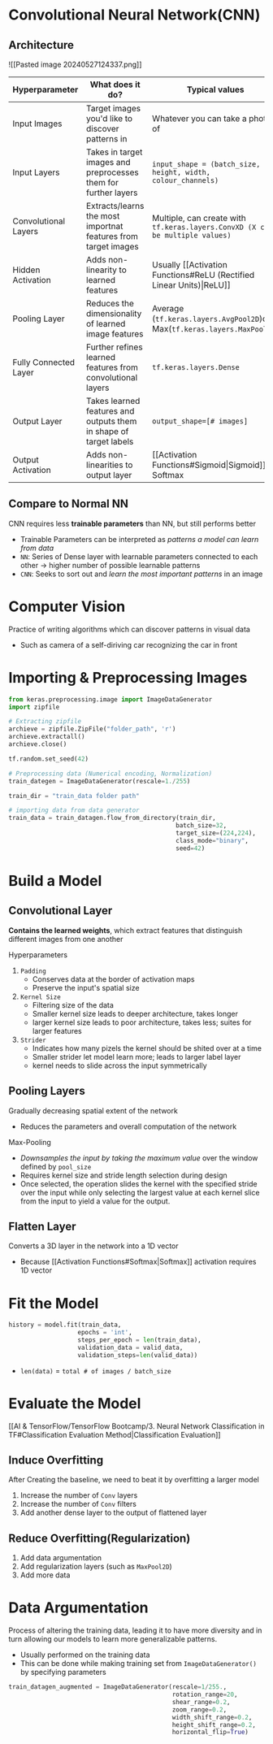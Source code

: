 # Convolutional Neural Network(CNN)
## Architecture
![[Pasted image 20240527124337.png]]

| Hyperparameter        | What does it do?                                                  | Typical values                                                                |
| --------------------- | ----------------------------------------------------------------- | ----------------------------------------------------------------------------- |
| Input Images          | Target images you'd like to discover patterns in                  | Whatever you can take a photo of                                              |
| Input Layers          | Takes in target images and preprocesses them for further layers   | `input_shape = (batch_size, height, width, colour_channels)`                  |
| Convolutional Layers  | Extracts/learns the most importnat features from target images    | Multiple, can create with `tf.keras.layers.ConvXD (X can be multiple values)` |
| Hidden Activation     | Adds non-linearity to learned features                            | Usually [[Activation Functions#ReLU (Rectified Linear Units)\|ReLU]]          |
| Pooling Layer         | Reduces the dimensionality of learned image features              | Average (`tf.keras.layers.AvgPool2D`)or Max(`tf.keras.layers.MaxPool2D`)      |
| Fully Connected Layer | Further refines learned features from convolutional layers        | `tf.keras.layers.Dense`                                                       |
| Output Layer          | Takes learned features and outputs them in shape of target labels | `output_shape=[# images]`                                                     |
| Output Activation     | Adds non-linearities to output layer                              | [[Activation Functions#Sigmoid\|Sigmoid]] or Softmax<br>                      |

## Compare to Normal NN
CNN requires less **trainable parameters** than NN, but still performs better
- Trainable Parameters can be interpreted as *patterns a model can learn from data*
- `NN`: Series of Dense layer with learnable parameters connected to each other -> higher number of possible learnable patterns
- `CNN`: Seeks to sort out and *learn the most important patterns* in an image

# Computer Vision
Practice of writing algorithms which can discover patterns in visual data
- Such as camera of a self-diriving car recognizing the car in front

# Importing & Preprocessing Images
```python
from keras.preprocessing.image import ImageDataGenerator
import zipfile

# Extracting zipfile
archieve = zipfile.ZipFile("folder_path", 'r')
archieve.extractall()
archieve.close()

tf.random.set_seed(42)

# Preprocessing data (Numerical encoding, Normalization)
train_dategen = ImageDataGenerator(rescale=1./255)

train_dir = "train_data folder path"

# importing data from data generator
train_data = train_datagen.flow_from_directory(train_dir,
											  batch_size=32,
											  target_size=(224,224),
											  class_mode="binary",
											  seed=42)
```

# Build a Model
## Convolutional Layer
**Contains the learned weights**, which extract features that distinguish different images from one another

Hyperparameters
1. `Padding`
	- Conserves data at the border of activation maps
	- Preserve the input's spatial size
2. `Kernel Size`
	- Filtering size of the data
	- Smaller kernel size leads to deeper architecture, takes longer
	- larger kernel size leads to poor architecture, takes less; suites for larger features
3. `Strider`
	- Indicates how many pizels the kernel should be shited over at a time
	- Smaller strider let model learn more; leads to larger label layer
	- kernel needs to slide across the input symmetrically

## Pooling Layers
Gradually decreasing spatial extent of the network
- Reduces the parameters and overall computation of the network

Max-Pooling
- *Downsamples the input by taking the maximum value* over the window defined by `pool_size`
- Requires kernel size and stride length selection during design
- Once selected, the operation slides the kernel with the specified stride over the input while only selecting the largest value at each kernel slice from the input to yield a value for the output.

## Flatten Layer
Converts a 3D layer in the network into a 1D vector
- Because [[Activation Functions#Softmax|Softmax]] activation requires 1D vector

# Fit the Model
```python
history = model.fit(train_data,
				   epochs = 'int',
				   steps_per_epoch = len(train_data),
				   validation_data = valid_data,
				   validation_steps=len(valid_data))
```
- `len(data)` = `total # of images / batch_size`

# Evaluate the Model
[[AI & TensorFlow/TensorFlow Bootcamp/3. Neural Network Classification in TF#Classification Evaluation Method|Classification Evaluation]]

## Induce Overfitting
After Creating the baseline, we need to beat it by overfitting a larger model
1. Increase the number of `Conv` layers
2. Increase the number of `Conv` filters
3. Add another dense layer to the output of flattened layer

## Reduce Overfitting(Regularization)
1. Add data argumentation
2. Add regularization layers (such as `MaxPool2D`)
3. Add more data

# Data Argumentation
Process of altering the training data, leading it to have more diversity and in turn allowing our models to learn more generalizable patterns.
- Usually performed on the training data
- This can be done while making training set from `ImageDataGenerator()` by specifying parameters

```python
train_datagen_augmented = ImageDataGenerator(rescale=1/255.,
                                             rotation_range=20, 
                                             shear_range=0.2, 
                                             zoom_range=0.2, 
                                             width_shift_range=0.2,
                                             height_shift_range=0.2, 
                                             horizontal_flip=True) 
```